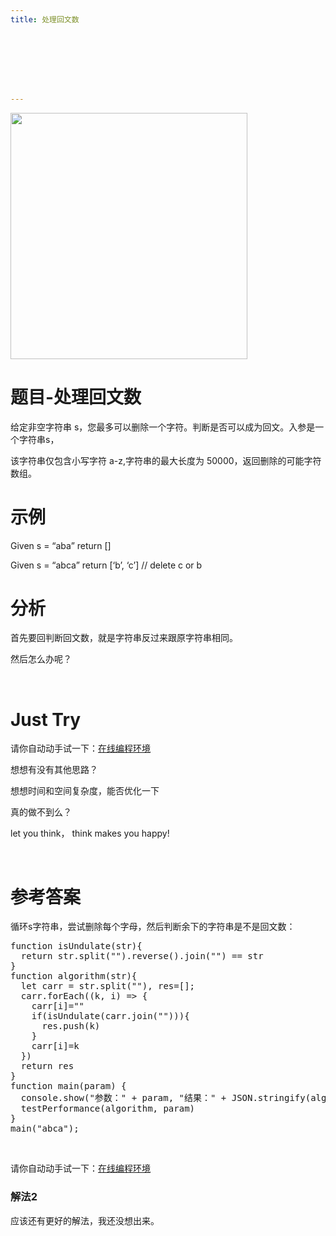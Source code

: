 ```yaml
---
title: 处理回文数








---
```

<p id="xmpsMFg">
  <img loading="lazy" class="alignnone  wp-image-4303 shadow" src="https://haomou.oss-cn-beijing.aliyuncs.com/upload/2019/04/img_5cb5e63b3c673.png?x-oss-process=image/quality,q_10/resize,m_lfit,w_200" data-src="https://haomou.oss-cn-beijing.aliyuncs.com/upload/2019/04/img_5cb5e63b3c673.png?x-oss-process=image/format,webp" alt="" width="379" height="394" srcset="https://haomou.oss-cn-beijing.aliyuncs.com/upload/2019/04/img_5cb5e63b3c673.png?x-oss-process=image/format,webp 1052w, https://haomou.oss-cn-beijing.aliyuncs.com/upload/2019/04/img_5cb5e63b3c673.png?x-oss-process=image/quality,q_50/resize,m_fill,w_288,h_300/format,webp 288w, https://haomou.oss-cn-beijing.aliyuncs.com/upload/2019/04/img_5cb5e63b3c673.png?x-oss-process=image/quality,q_50/resize,m_fill,w_768,h_799/format,webp 768w, https://haomou.oss-cn-beijing.aliyuncs.com/upload/2019/04/img_5cb5e63b3c673.png?x-oss-process=image/quality,q_50/resize,m_fill,w_577,h_600/format,webp 577w" sizes="(max-width: 379px) 100vw, 379px" />
</p>

# 题目-处理回文数

给定非空字符串 s，您最多可以删除一个字符。判断是否可以成为回文。入参是一个字符串s，

该字符串仅包含小写字符 a-z,字符串的最大长度为 50000，返回删除的可能字符数组。

# 示例

Given s = &#8220;aba&#8221; return []

Given s = &#8220;abca&#8221; return [&#8216;b&#8217;, &#8216;c&#8217;] // delete c or b

# 分析

首先要回判断回文数，就是字符串反过来跟原字符串相同。

然后怎么办呢？

&nbsp;

# Just Try

请你自动动手试一下：[在线编程环境][1]

想想有没有其他思路？

想想时间和空间复杂度，能否优化一下

真的做不到么？

let you think， think makes you happy!

&nbsp;

# 参考答案

循环s字符串，尝试删除每个字母，然后判断余下的字符串是不是回文数：

<pre class="EnlighterJSRAW" data-enlighter-language="null">function isUndulate(str){
  return str.split("").reverse().join("") == str
}
function algorithm(str){
  let carr = str.split(""), res=[];
  carr.forEach((k, i) =&gt; {
    carr[i]=""
    if(isUndulate(carr.join(""))){
      res.push(k)
    }
    carr[i]=k
  })
  return res
}
function main(param) {
  console.show("参数：" + param, "结果：" + JSON.stringify(algorithm(param)))
  testPerformance(algorithm, param)
}
main("abca");</pre>

&nbsp;

请你自动动手试一下：[在线编程环境][2]

### 解法2

应该还有更好的解法，我还没想出来。

 [1]: https://www.f2e123.com/code?code=algorithm&pid=4204
 [2]: https://www.f2e123.com/code?pid=4204

